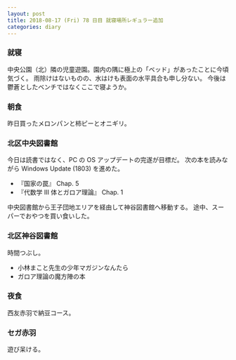 ```yaml
---
layout: post
title: 2018-08-17 (Fri) 78 日目 就寝場所レギュラー追加
categories: diary
---
```


### 就寝

中央公園（北）隣の児童遊園。園内の隅に極上の「ベッド」があったことに今頃気づく。
雨除けはないものの、水はけも表面の水平具合も申し分ない。
今後は鬱蒼としたベンチではなくここで寝ようか。

### 朝食

昨日買ったメロンパンと柿ピーとオニギリ。

### 北区中央図書館

今日は読書ではなく、PC の OS アップデートの完遂が目標だ。
次の本を読みながら Windows Update (1803) を進めた。

* 『国家の罠』 Chap. 5
* 『代数学 III 体とガロア理論』 Chap. 1

中央図書館から王子団地エリアを経由して神谷図書館へ移動する。
途中、スーパーでおやつを買い食いした。

### 北区神谷図書館

時間つぶし。

* 小林まこと先生の少年マガジンなんたら
* ガロア理論の魔方陣の本

### 夜食

西友赤羽で納豆コース。

### セガ赤羽

遊び呆ける。
